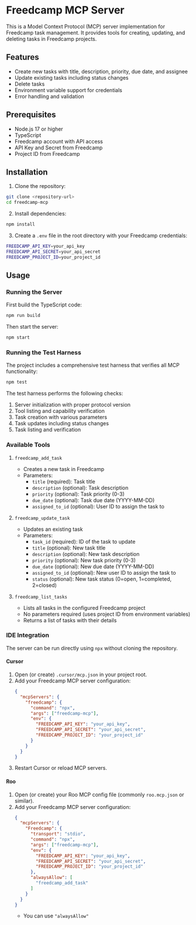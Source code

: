 # Freedcamp MCP Server

This is a Model Context Protocol (MCP) server implementation for Freedcamp task management. It provides tools for creating, updating, and deleting tasks in Freedcamp projects.

## Features

- Create new tasks with title, description, priority, due date, and assignee
- Update existing tasks including status changes
- Delete tasks
- Environment variable support for credentials
- Error handling and validation

## Prerequisites

- Node.js 17 or higher
- TypeScript
- Freedcamp account with API access
- API Key and Secret from Freedcamp
- Project ID from Freedcamp

## Installation

1. Clone the repository:
```bash
git clone <repository-url>
cd freedcamp-mcp
```

2. Install dependencies:
```bash
npm install
```

3. Create a `.env` file in the root directory with your Freedcamp credentials:
```bash
FREEDCAMP_API_KEY=your_api_key
FREEDCAMP_API_SECRET=your_api_secret
FREEDCAMP_PROJECT_ID=your_project_id
```

## Usage

### Running the Server

First build the TypeScript code:
```bash
npm run build
```

Then start the server:
```bash
npm start
```

### Running the Test Harness

The project includes a comprehensive test harness that verifies all MCP functionality:

```bash
npm test
```

The test harness performs the following checks:
1. Server initialization with proper protocol version
2. Tool listing and capability verification
3. Task creation with various parameters
4. Task updates including status changes
5. Task listing and verification

### Available Tools

1. `freedcamp_add_task`
   - Creates a new task in Freedcamp
   - Parameters:
     - `title` (required): Task title
     - `description` (optional): Task description
     - `priority` (optional): Task priority (0-3)
     - `due_date` (optional): Task due date (YYYY-MM-DD)
     - `assigned_to_id` (optional): User ID to assign the task to

2. `freedcamp_update_task`
   - Updates an existing task
   - Parameters:
     - `task_id` (required): ID of the task to update
     - `title` (optional): New task title
     - `description` (optional): New task description
     - `priority` (optional): New task priority (0-3)
     - `due_date` (optional): New due date (YYYY-MM-DD)
     - `assigned_to_id` (optional): New user ID to assign the task to
     - `status` (optional): New task status (0=open, 1=completed, 2=closed)

3. `freedcamp_list_tasks`
   - Lists all tasks in the configured Freedcamp project
   - No parameters required (uses project ID from environment variables)
   - Returns a list of tasks with their details

### IDE Integration

The server can be run directly using `npx` without cloning the repository.

#### Cursor

1. Open (or create) `.cursor/mcp.json` in your project root.
2. Add your Freedcamp MCP server configuration:
   ```json
   {
     "mcpServers": {
       "freedcamp": {
         "command": "npx",
         "args": ["freedcamp-mcp"],
         "env": {
           "FREEDCAMP_API_KEY": "your_api_key",
           "FREEDCAMP_API_SECRET": "your_api_secret",
           "FREEDCAMP_PROJECT_ID": "your_project_id"
         }
       }
     }
   }
   ```
3. Restart Cursor or reload MCP servers.

#### Roo

1. Open (or create) your Roo MCP config file (commonly `roo.mcp.json` or similar).
2. Add your Freedcamp MCP server configuration:
   ```json
   {
     "mcpServers": {
       "Freedcamp": {
         "transport": "stdio",
         "command": "npx",
         "args": ["freedcamp-mcp"],
         "env": {
           "FREEDCAMP_API_KEY": "your_api_key",
           "FREEDCAMP_API_SECRET": "your_api_secret",
           "FREEDCAMP_PROJECT_ID": "your_project_id"
         },
         "alwaysAllow": [
           "freedcamp_add_task"
         ]
       }
     }
   }
   ```
   - You can use `"alwaysAllow"`